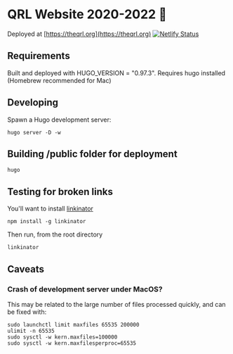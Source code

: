 # QRL Website 2020-2022 🚀

Deployed at [https://theqrl.org](https://theqrl.org) [![Netlify Status](https://api.netlify.com/api/v1/badges/1a6751f4-4aaf-4d1d-bc99-a350509edee8/deploy-status)](https://app.netlify.com/sites/jolly-aryabhata-426be5/deploys)

## Requirements

Built and deployed with HUGO_VERSION = "0.97.3".  Requires hugo installed (Homebrew recommended for Mac)

## Developing

Spawn a Hugo development server:

``` shell
hugo server -D -w
```

## Building /public folder for deployment

``` shell
hugo
```

## Testing for broken links

You'll want to install [linkinator](https://github.com/JustinBeckwith/linkinator)

```shell
npm install -g linkinator
```

Then run, from the root directory

```shell
linkinator
```

## Caveats

### Crash of development server under MacOS?

This may be related to the large number of files processed quickly, and can be fixed with:

``` shell
sudo launchctl limit maxfiles 65535 200000
ulimit -n 65535
sudo sysctl -w kern.maxfiles=100000
sudo sysctl -w kern.maxfilesperproc=65535
```

